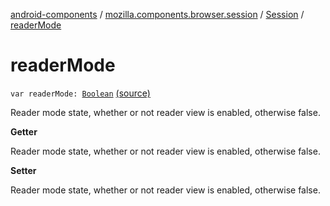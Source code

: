 [android-components](../../index.md) / [mozilla.components.browser.session](../index.md) / [Session](index.md) / [readerMode](./reader-mode.md)

# readerMode

`var readerMode: `[`Boolean`](https://kotlinlang.org/api/latest/jvm/stdlib/kotlin/-boolean/index.html) [(source)](https://github.com/mozilla-mobile/android-components/blob/master/components/browser/session/src/main/java/mozilla/components/browser/session/Session.kt#L486)

Reader mode state, whether or not reader view is enabled, otherwise false.

**Getter**

Reader mode state, whether or not reader view is enabled, otherwise false.

**Setter**

Reader mode state, whether or not reader view is enabled, otherwise false.


